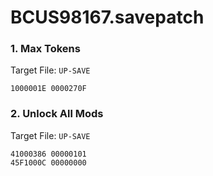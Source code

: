 # BCUS98167.savepatch

### 1. Max Tokens

Target File: `UP-SAVE`

```
1000001E 0000270F
```

### 2. Unlock All Mods

Target File: `UP-SAVE`

```
41000386 00000101
45F1000C 00000000
```


